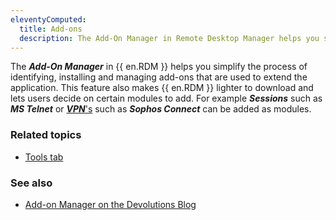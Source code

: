 ```yaml
---
eleventyComputed:
  title: Add-ons
  description: The Add-On Manager in Remote Desktop Manager helps you simplify the process of identifying, installing and managing add-ons that are used to extend the application.
---
```


The ***Add-On Manager*** in {{ en.RDM }} helps you simplify the process of identifying, installing and managing add-ons that are used to extend the application. This feature also makes {{ en.RDM }} lighter to download and lets users decide on certain modules to add. For example ***Sessions*** such as ***MS Telnet*** or [***VPN***'s](/rdm/windows/concepts/basic-concepts/vpn-tunnel-gateway-proxy/) such as ***Sophos Connect*** can be added as modules.

### Related topics

* [Tools tab](https://docs.devolutions.net/rdm/windows/commands/tools/#managers)   

### See also

* [Add-on Manager on the Devolutions Blog](https://blog.devolutions.net/2019/06/improved-feature-rdm-add-on-manager/)
